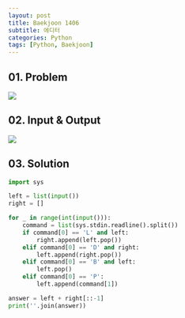 ```yaml
---
layout: post
title: Baekjoon 1406
subtitle: 에디터
categories: Python
tags: [Python, Baekjoon]
---
```


## 01. Problem

<img src="https://github.com/WoojinJeonkr/WoojinJeonkr.github.io/blob/main/assets/images/post_image/baekjoon_1406_problem.png?raw=true">

## 02. Input & Output

<img src="https://github.com/WoojinJeonkr/WoojinJeonkr.github.io/blob/main/assets/images/post_image/baekjoon_1406_input_output.png?raw=true">

## 03. Solution

```Python
import sys

left = list(input())
right = []

for _ in range(int(input())):
    command = list(sys.stdin.readline().split())
    if command[0] == 'L' and left:
        right.append(left.pop())
    elif command[0] == 'D' and right:
        left.append(right.pop())
    elif command[0] == 'B' and left:
        left.pop()
    elif command[0] == 'P':
        left.append(command[1])

answer = left + right[::-1]
print(''.join(answer))
```
